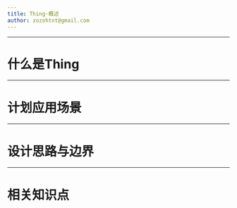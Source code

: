```yaml
---
title: Thing·概述
author: zozohtnt@gmail.com
---
```


--------------------------------------
# 什么是Thing

--------------------------------------
# 计划应用场景

--------------------------------------
# 设计思路与边界

--------------------------------------
# 相关知识点

